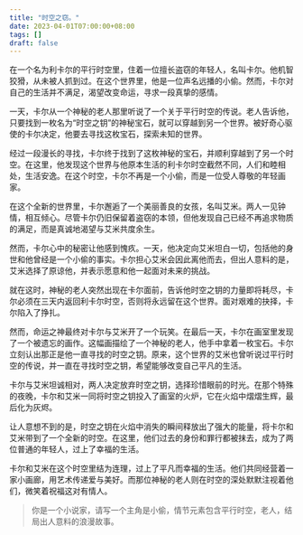 ```yaml
---
title: "时空之窃。"
date: 2023-04-01T07:00:00+08:00
tags: []
draft: false
---
```


在一个名为利卡尔的平行时空里，住着一位擅长盗窃的年轻人，名叫卡尔。他机智狡猾，从未被人抓到过。在这个世界里，他是一位声名远播的小偷。然而，卡尔对自己的生活并不满足，渴望改变命运，寻求一段真挚的感情。

一天，卡尔从一个神秘的老人那里听说了一个关于平行时空的传说。老人告诉他，只要找到一枚名为“时空之钥”的神秘宝石，就可以穿越到另一个世界。被好奇心驱使的卡尔决定，他要去寻找这枚宝石，探索未知的世界。

经过一段漫长的寻找，卡尔终于找到了这枚神秘的宝石，并顺利穿越到了另一个时空。在这里，他发现这个世界与他原本生活的利卡尔时空截然不同，人们和睦相处，生活安逸。在这个时空，卡尔不再是一个小偷，而是一位受人尊敬的年轻画家。

在这个全新的世界里，卡尔邂逅了一个美丽善良的女孩，名叫艾米。两人一见钟情，相互倾心。尽管卡尔仍旧保留着盗窃的本领，但他发现自己已经不再追求物质的满足，而是真诚地渴望与艾米共度余生。

然而，卡尔心中的秘密让他感到愧疚。一天，他决定向艾米坦白一切，包括他的身世和他曾经是一个小偷的事实。卡尔担心艾米会因此离他而去，但出人意料的是，艾米选择了原谅他，并表示愿意和他一起面对未来的挑战。

就在这时，神秘的老人突然出现在卡尔面前，告诉他时空之钥的力量即将耗尽，卡尔必须在三天内返回利卡尔时空，否则将永远留在这个世界。面对艰难的抉择，卡尔陷入了挣扎。

然而，命运之神最终对卡尔与艾米开了一个玩笑。在最后一天，卡尔在画室里发现了一个被遗忘的画作。这幅画描绘了一个神秘的老人，他手中拿着一枚宝石。卡尔立刻认出那正是他一直寻找的时空之钥。原来，这个世界的艾米也曾听说过平行时空的传说，并一直在寻找时空之钥，希望能够改变自己平凡的生活。

卡尔与艾米坦诚相对，两人决定放弃时空之钥，选择珍惜眼前的时光。在那个特殊的夜晚，卡尔和艾米一同将时空之钥投入了画室的火炉，它在火焰中熠熠生辉，最后化为灰烬。

让人意想不到的是，时空之钥在火焰中消失的瞬间释放出了强大的能量，将卡尔和艾米带到了一个全新的时空。在这里，他们过去的身份和罪行都被抹去，成为了两位普通的年轻人，过上了幸福的生活。

卡尔和艾米在这个时空里结为连理，过上了平凡而幸福的生活。他们共同经营着一家小画廊，用艺术传递爱与美好。而那位神秘的老人则在时空的深处默默注视着他们，微笑着祝福这对有情人。

> 你是一个小说家，请写一个主角是小偷，情节元素包含平行时空，老人，结局出人意料的浪漫故事。